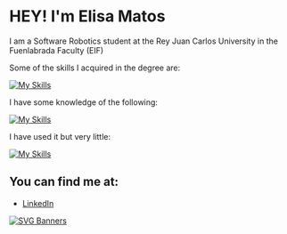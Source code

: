 # HEY! I'm Elisa Matos

I am a Software Robotics student at the Rey Juan Carlos University in the Fuenlabrada Faculty (EIF)

Some of the skills I acquired in the degree are:

[![My Skills](https://skillicons.dev/icons?i=linux,ubuntu,vscode,py,opencv,github,cpp)](https://skillicons.dev)

I have some knowledge of the following:

[![My Skills](https://skillicons.dev/icons?i=raspberrypi,java,html,gitlab,c,bash)](https://skillicons.dev)


I have used it but very little:

[![My Skills](https://skillicons.dev/icons?i=blender,arduino,anaconda)](https://skillicons.dev)



## You can find me at:
- [LinkedIn](https://www.linkedin.com/in/elisa-jazm%C3%ADn/)


[![SVG Banners](https://svg-banners.vercel.app/api?type=typeWriter&text1=Elisa%20Matos%20👨‍💻%20Personal%20Repo&width=900&height=90)](https://github.com/Akshay090/svg-banners)
